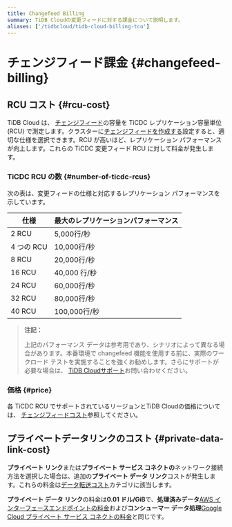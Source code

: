 ```yaml
---
title: Changefeed Billing
summary: TiDB Cloudの変更フィードに対する課金について説明します。
aliases: ['/tidbcloud/tidb-cloud-billing-tcu']
---
```


# チェンジフィード課金 {#changefeed-billing}

## RCU コスト {#rcu-cost}

TiDB Cloud は、 [チェンジフィード](/tidb-cloud/changefeed-overview.md)の容量を TiCDC レプリケーション容量単位 (RCU) で測定します。クラスターに[チェンジフィードを作成する](/tidb-cloud/changefeed-overview.md#create-a-changefeed)設定すると、適切な仕様を選択できます。RCU が高いほど、レプリケーション パフォーマンスが向上します。これらの TiCDC 変更フィード RCU に対して料金が発生します。

### TiCDC RCU の数 {#number-of-ticdc-rcus}

次の表は、変更フィードの仕様と対応するレプリケーション パフォーマンスを示しています。

| 仕様       | 最大のレプリケーションパフォーマンス |
| -------- | ------------------ |
| 2 RCU    | 5,000行/秒           |
| 4 つの RCU | 10,000行/秒          |
| 8 RCU    | 20,000行/秒          |
| 16 RCU   | 40,000 行/秒         |
| 24 RCU   | 60,000行/秒          |
| 32 RCU   | 80,000行/秒          |
| 40 RCU   | 100,000行/秒         |

> **注記：**
>
> 上記のパフォーマンス データは参考用であり、シナリオによって異なる場合があります。本番環境で changefeed 機能を使用する前に、実際のワークロード テストを実施することを強くお勧めします。さらにサポートが必要な場合は、 [TiDB Cloudサポート](/tidb-cloud/tidb-cloud-support.md)お問い合わせください。

### 価格 {#price}

各 TiCDC RCU でサポートされているリージョンとTiDB Cloudの価格については、 [チェンジフィードコスト](https://www.pingcap.com/tidb-cloud-pricing-details/#changefeed-cost)参照してください。

## プライベートデータリンクのコスト {#private-data-link-cost}

**プライベート リンク**または**プライベート サービス コネクトの**ネットワーク接続方法を選択した場合は、追加の**プライベート データ リンク**コストが発生します。これらの料金は[データ転送コスト](https://www.pingcap.com/tidb-dedicated-pricing-details/#data-transfer-cost)カテゴリに該当します。

**プライベート データ リンク**の料金は**0.01 ドル/GiB**で、**処理済みデータ**[AWS インターフェースエンドポイントの料金](https://aws.amazon.com/privatelink/pricing/#Interface_Endpoint_pricing)および**コンシューマー データ処理**[Google Cloud プライベート サービス コネクトの料金](https://cloud.google.com/vpc/pricing#psc-forwarding-rules)と同じです。
